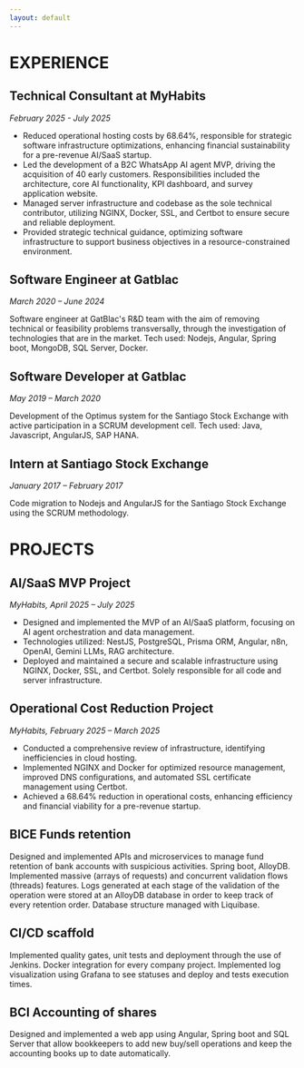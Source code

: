 ```yaml
---
layout: default
---
```


# EXPERIENCE

## Technical Consultant at MyHabits
_February 2025 - July 2025_

- Reduced operational hosting costs by 68.64%, responsible for strategic software infrastructure optimizations, enhancing financial sustainability for a pre-revenue AI/SaaS startup.  
- Led the development of a B2C WhatsApp AI agent MVP, driving the acquisition of 40 early customers. Responsibilities included the architecture, core AI functionality, KPI dashboard, and survey application website.
- Managed server infrastructure and codebase as the sole technical contributor, utilizing NGINX, Docker, SSL, and Certbot to ensure secure and reliable deployment.  
- Provided strategic technical guidance, optimizing software infrastructure to support business objectives in a resource-constrained environment.

## Software Engineer at Gatblac
_March 2020 – June 2024_

Software engineer at GatBlac's R&D team with the aim of removing technical or feasibility problems transversally, through the investigation of technologies that are in the market. Tech used: Nodejs, Angular, Spring boot, MongoDB, SQL Server, Docker.

## Software Developer at Gatblac
_May 2019 – March 2020_

Development of the Optimus system for the Santiago Stock Exchange with active participation in a SCRUM development cell. Tech used:  Java, Javascript, AngularJS, SAP HANA.

## Intern at Santiago Stock Exchange
*January 2017 – February 2017*

Code migration to Nodejs and AngularJS for the Santiago Stock Exchange using the SCRUM methodology.

# PROJECTS

## AI/SaaS MVP Project
*MyHabits, April 2025 – July 2025*

-   Designed and implemented the MVP of an AI/SaaS platform, focusing on AI agent orchestration and data management.
-   Technologies utilized: NestJS, PostgreSQL, Prisma ORM, Angular, n8n, OpenAI, Gemini LLMs, RAG architecture.
-   Deployed and maintained a secure and scalable infrastructure using NGINX, Docker, SSL, and Certbot.  Solely responsible for all code and server infrastructure.

## Operational Cost Reduction Project
*MyHabits, February 2025 – March 2025*

- Conducted a comprehensive review of infrastructure, identifying inefficiencies in cloud hosting.
- Implemented NGINX and Docker for optimized resource management, improved DNS configurations, and automated SSL certificate management using Certbot.  
- Achieved a 68.64% reduction in operational costs, enhancing efficiency and financial viability for a pre-revenue startup.

## BICE Funds retention
Designed and implemented APIs and microservices to manage fund retention of bank accounts with suspicious activities. Spring boot, AlloyDB.
Implemented massive (arrays of requests) and concurrent validation flows (threads) features.
Logs generated at each stage of the validation of the operation were stored at an AlloyDB database in order to keep track of every retention order. Database structure managed with Liquibase.

## CI/CD scaffold
Implemented quality gates, unit tests and deployment through the use of Jenkins.
Docker integration for every company project.
Implemented log visualization using Grafana to see statuses and deploy and tests execution times.

## BCI Accounting of shares
Designed and implemented a web app using Angular, Spring boot and SQL Server that allow bookkeepers to add new buy/sell operations and keep the accounting books up to date automatically.
